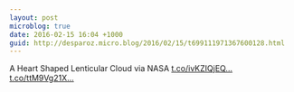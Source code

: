 ```yaml
---
layout: post
microblog: true
date: 2016-02-15 16:04 +1000
guid: http://desparoz.micro.blog/2016/02/15/t699111971367600128.html
---
```

A Heart Shaped Lenticular Cloud  via NASA [t.co/ivKZIQjEQ...](https://t.co/ivKZIQjEQy) [t.co/ttM9Vg21X...](https://t.co/ttM9Vg21X2)
